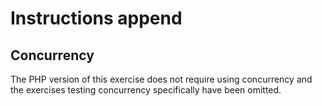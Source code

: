 # Instructions append

## Concurrency
The PHP version of this exercise does not require using concurrency and the exercises testing concurrency specifically have been omitted.
